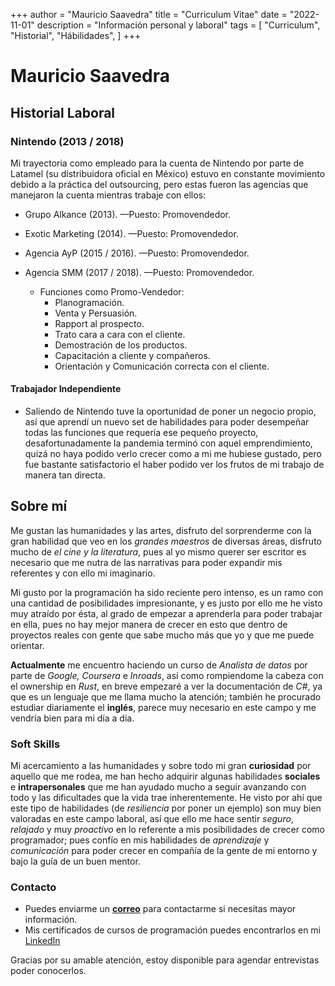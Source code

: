 +++
author = "Mauricio Saavedra"
title = "Curriculum Vitae"
date = "2022-11-01"
description = "Información personal y laboral"
tags = [
    "Curriculum",
    "Historial",
    "Hábilidades",
]
+++

# Mauricio Saavedra

## Historial Laboral

### Nintendo (2013 / 2018)

Mi trayectoria como empleado para la cuenta de Nintendo por parte de Latamel (su distribuidora oficial en México) estuvo en constante movimiento debido a la práctica del outsourcing, pero estas fueron las agencias que manejaron la cuenta mientras trabaje con ellos:

* Grupo Alkance (2013). —Puesto: Promovendedor.

* Exotic Marketing (2014). —Puesto: Promovendedor.

* Agencia AyP (2015 / 2016). —Puesto: Promovendedor.

* Agencia SMM (2017 / 2018). —Puesto: Promovendedor.

  * Funciones como Promo-Vendedor:
    * Planogramación.
    * Venta y Persuasión.
    * Rapport al prospecto.
    * Trato cara a cara con el cliente. 
    * Demostración de los productos.
    * Capacitación a cliente y compañeros.
    * Orientación y Comunicación correcta con el cliente.

#### Trabajador Independiente

* Saliendo de Nintendo tuve la oportunidad de poner un negocio propio, así que aprendí un nuevo set de habilidades para poder desempeñar todas las funciones que requería ese pequeño proyecto, desafortunadamente la pandemia terminó con aquel emprendimiento, quizá no haya podido verlo crecer como a mi me hubiese gustado, pero fue bastante satisfactorio el haber podido ver los frutos de mi trabajo de manera tan directa.

## Sobre mí

Me gustan las humanidades y las artes, disfruto del sorprenderme con la gran habilidad que veo en los *grandes maestros* de diversas áreas, disfruto mucho de *el cine y la literatura*, pues al yo mismo querer ser escritor es necesario que me nutra de las narrativas para poder expandir mis referentes y con ello mi imaginario.

Mi gusto por la programación ha sido reciente pero intenso, es un ramo con una cantidad de posibilidades impresionante, y es justo por ello me he visto muy atraído por ésta, al grado de empezar a aprenderla para poder trabajar en ella, pues no hay mejor manera de crecer en esto que dentro de proyectos reales con gente que sabe mucho más que yo y que me puede orientar.

**Actualmente** me encuentro haciendo un curso de *Analista de datos* por parte de *Google, Coursera* e *Inroads*, así como rompiendome la cabeza con el ownership en *Rust*, en breve empezaré a ver la documentación de *C#*, ya que es un lenguaje que me llama mucho la atención; también he procurado estudiar diariamente el **inglés**, parece muy necesario en este campo y me vendría bien para mi día a día.

### Soft Skills

Mi acercamiento a las humanidades y sobre todo mi gran **curiosidad** por aquello que me rodea, me han hecho adquirir algunas habilidades **sociales** e **intrapersonales** que me han ayudado mucho a seguir avanzando con todo y las dificultades que la vida trae inherentemente. He visto por ahí que este tipo de habilidades (de *resiliencia* por poner un ejemplo) son muy bien valoradas en este campo laboral, así que ello me hace sentir *seguro*, *relajado* y muy *proactivo* en lo referente a mis posibilidades de crecer como programador; pues confío en mis habilidades de *aprendizaje* y *comunicación* para poder crecer en compañía de la gente de mi entorno y bajo la guía de un buen mentor.

<!-- Me encuentro en la mejor disposición de retomar mis estudios orientados a la literatura, pues es un área que me apasiona mucho, pero no lo tomen como que eso me haría desviar el foco de mi trabajo, *para todo hay un lugar y un tiempo*. -->

### Contacto

* Puedes enviarme un **[correo]** para contactarme si necesitas mayor información.
* Mis certificados de cursos de programación puedes encontrarlos en mi [LinkedIn](https://www.linkedin.com/in/original-mauricio-saavedra/details/certifications/)

Gracias por su amable atención, estoy disponible para agendar entrevistas poder conocerlos.

[Correo]: mailto:micorreodecontactopublico@gmail.com
